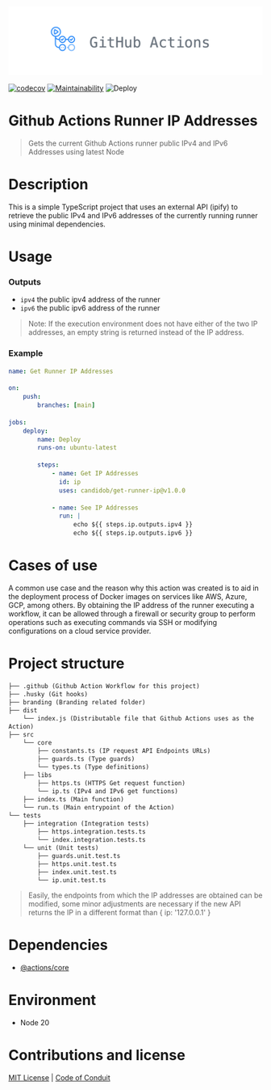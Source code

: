 !['Github Actions'](./branding/actions.png)

[![codecov](https://codecov.io/gh/candidob/get-runner-ip/graph/badge.svg?token=3DQIY2JWK5)](https://codecov.io/gh/candidob/get-runner-ip) [![Maintainability](https://api.codeclimate.com/v1/badges/96297566c628732fc247/maintainability)](https://codeclimate.com/github/candidob/get-runner-ip/maintainability) ![Deploy](https://github.com/candidob/get-runner-ip/actions/workflows/main.yml/badge.svg)

# Github Actions Runner IP Addresses

> Gets the current Github Actions runner public IPv4 and IPv6 Addresses using latest Node

# Description

This is a simple TypeScript project that uses an external API (ipify) to retrieve the public IPv4 and IPv6 addresses of the currently running runner using minimal dependencies.

# Usage

### Outputs

-   `ipv4` the public ipv4 address of the runner
-   `ipv6` the public ipv6 address of the runner

> Note: If the execution environment does not have either of the two IP addresses, an empty string is returned instead of the IP address.

### Example

```yaml
name: Get Runner IP Addresses

on:
    push:
        branches: [main]

jobs:
    deploy:
        name: Deploy
        runs-on: ubuntu-latest

        steps:
            - name: Get IP Addresses
              id: ip
              uses: candidob/get-runner-ip@v1.0.0

            - name: See IP Addresses
              run: |
                  echo ${{ steps.ip.outputs.ipv4 }}
                  echo ${{ steps.ip.outputs.ipv6 }}
```

# Cases of use

A common use case and the reason why this action was created is to aid in the deployment process of Docker images on services like AWS, Azure, GCP, among others. By obtaining the IP address of the runner executing a workflow, it can be allowed through a firewall or security group to perform operations such as executing commands via SSH or modifying configurations on a cloud service provider.

# Project structure

```
├── .github (Github Action Workflow for this project)
├── .husky (Git hooks)
├── branding (Branding related folder)
├── dist
    └── index.js (Distributable file that Github Actions uses as the Action)
├── src
    └── core
        ├── constants.ts (IP request API Endpoints URLs)
        ├── guards.ts (Type guards)
        └── types.ts (Type definitions)
    ├── libs
        ├── https.ts (HTTPS Get request function)
        └── ip.ts (IPv4 and IPv6 get functions)
    ├── index.ts (Main function)
    └── run.ts (Main entrypoint of the Action)
└── tests
    ├── integration (Integration tests)
        ├── https.integration.tests.ts
        └── index.integration.tests.ts
    └── unit (Unit tests)
        ├── guards.unit.test.ts
        ├── https.unit.test.ts
        ├── index.unit.test.ts
        └── ip.unit.test.ts
```

> Easily, the endpoints from which the IP addresses are obtained can be modified, some minor adjustments are necessary if the new API returns the IP in a different format than { ip: '127.0.0.1' }

# Dependencies

-   [@actions/core](https://www.npmjs.com/package/@actions/core)

# Environment

-   Node 20

# Contributions and license

[MIT License](LICENSE) |
[Code of Conduit](CODE_OF_CONDUCT)
